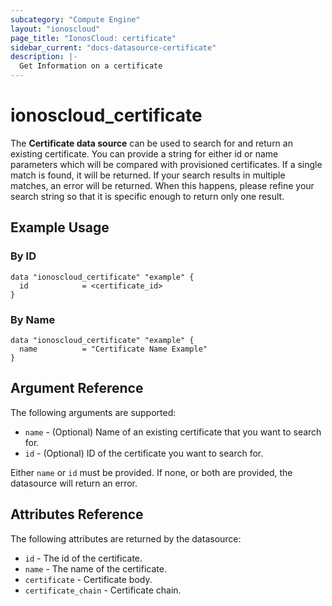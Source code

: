 ```yaml
---
subcategory: "Compute Engine"
layout: "ionoscloud"
page_title: "IonosCloud: certificate"
sidebar_current: "docs-datasource-certificate"
description: |-
  Get Information on a certificate
---
```


# ionoscloud_certificate

The **Certificate data source** can be used to search for and return an existing certificate.
You can provide a string for either id or name parameters which will be compared with provisioned certificates.
If a single match is found, it will be returned. If your search results in multiple matches, an error will be returned.
When this happens, please refine your search string so that it is specific enough to return only one result.

## Example Usage

### By ID
```hcl
data "ionoscloud_certificate" "example" {
  id			= <certificate_id>
}
```

### By Name
```hcl
data "ionoscloud_certificate" "example" {
  name			= "Certificate Name Example"
}
```

## Argument Reference

The following arguments are supported:

* `name` - (Optional) Name of an existing certificate that you want to search for.
* `id` - (Optional) ID of the certificate you want to search for.

Either `name` or `id` must be provided. If none, or both are provided, the datasource will return an error.

## Attributes Reference

The following attributes are returned by the datasource:

* `id` - The id of the certificate.
* `name` - The name of the certificate.
* `certificate` - Certificate body. 
* `certificate_chain` - Certificate chain.